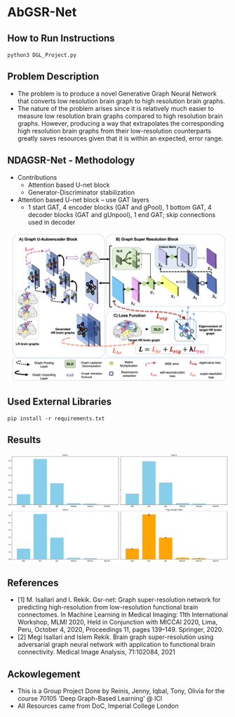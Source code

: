 # AbGSR-Net

## How to Run Instructions
```shell
python3 DGL_Project.py
```

## Problem Description

- The problem is to produce a novel Generative Graph Neural Network that converts low resolution brain graph to high resolution brain graphs.
- The nature of the problem arises since it is relatively much easier to measure low resolution brain graphs compared to high resolution brain graphs. However, producing a way that extrapolates the corresponding high resolution brain graphs from their low-resolution  counterparts greatly saves resources given that it is within an expected, error range.

## NDAGSR-Net - Methodology

- Contributions
  - Attention based U-net block
  - Generator-Discriminator stabilization
- Attention based U-net block – use GAT layers 
  - 1 start GAT, 4 encoder blocks (GAT and gPool), 1 bottom GAT, 4 decoder blocks (GAT and gUnpool), 1 end GAT; skip connections used in decoder

![plot](./code/model_figure.jpg)

## Used External Libraries

```shell
pip install -r requirements.txt
```

## Results

![plot](./code/evaluation_metrics.png)

## References

- <a id="1">[1]</a> M. Isallari and I. Rekik. Gsr-net: Graph super-resolution network for predicting high-resolution from low-resolution functional brain connectomes. In Machine Learning in Medical Imaging: 11th International Workshop, MLMI 2020, Held in Conjunction with MICCAI 2020, Lima, Peru, October 4, 2020, Proceedings 11, pages 139–149. Springer, 2020.
- <a id="1">[2]</a> Megi Isallari and Islem Rekik. Brain graph super-resolution using adversarial graph neural network with application to functional brain connectivity. Medical Image Analysis, 71:102084, 2021


## Ackowlegement

- This is a Group Project Done by Reinis, Jenny, Iqbal, Tony, Olivia for the course 70105 'Deep Graph-Based Learning' @ ICl
- All Resources came from DoC, Imperial College London
